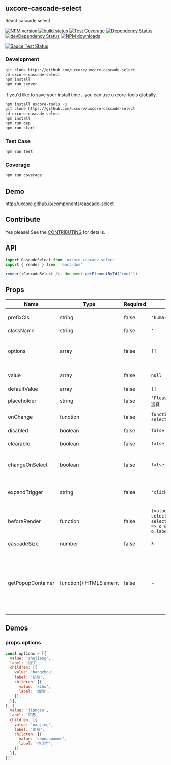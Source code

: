 ## uxcore-cascade-select

React cascade select

[![NPM version][npm-image]][npm-url]
[![build status][travis-image]][travis-url]
[![Test Coverage][coveralls-image]][coveralls-url]
[![Dependency Status][dep-image]][dep-url]
[![devDependency Status][devdep-image]][devdep-url]
[![NPM downloads][downloads-image]][npm-url]

[![Sauce Test Status][sauce-image]][sauce-url]

[npm-image]: http://img.shields.io/npm/v/uxcore-cascade-select.svg?style=flat-square
[npm-url]: http://npmjs.org/package/uxcore-cascade-select
[travis-image]: https://img.shields.io/travis/uxcore/uxcore-cascade-select.svg?style=flat-square
[travis-url]: https://travis-ci.org/uxcore/uxcore-cascade-select
[coveralls-image]: https://img.shields.io/coveralls/uxcore/uxcore-cascade-select.svg?style=flat-square
[coveralls-url]: https://coveralls.io/r/uxcore/uxcore-cascade-select?branch=master
[dep-image]: http://img.shields.io/david/uxcore/uxcore-cascade-select.svg?style=flat-square
[dep-url]: https://david-dm.org/uxcore/uxcore-cascade-select
[devdep-image]: http://img.shields.io/david/dev/uxcore/uxcore-cascade-select.svg?style=flat-square
[devdep-url]: https://david-dm.org/uxcore/uxcore-cascade-select#info=devDependencies
[downloads-image]: https://img.shields.io/npm/dm/uxcore-cascade-select.svg
[sauce-image]: https://saucelabs.com/browser-matrix/uxcore-cascade-select.svg
[sauce-url]: https://saucelabs.com/u/uxcore-cascade-select


### Development

```sh
git clone https://github.com/uxcore/uxcore-cascade-select
cd uxcore-cascade-select
npm install
npm run server
```

if you'd like to save your install time，you can use uxcore-tools globally.

```sh
npm install uxcore-tools -g
git clone https://github.com/uxcore/uxcore-cascade-select
cd uxcore-cascade-select
npm install
npm run dep
npm run start
```

### Test Case

```sh
npm run test
```

### Coverage

```sh
npm run coverage
```

## Demo

http://uxcore.github.io/components/cascade-select

## Contribute

Yes please! See the [CONTRIBUTING](https://github.com/uxcore/uxcore/blob/master/CONTRIBUTING.md) for details.

## API

```javascript
import CascadeSelect from 'uxcore-cascade-select'
import { render } from 'react-dom'

render(<CascadeSelect />, document.getElementById('root'))
```

## Props
| Name | Type | Required | Default | Comments |
|---|---|---|---|---|
| prefixCls | string | false | `'kuma-cascader'` | 默认的类名前缀 |
| className | string | false | `''` | 自定义类名 |
| options | array | false | `[]` | 选项数据源，格式可见下方Demo |
| value | array | false | `null` | 可由外部控制的值 |
| defaultValue | array | false | `[]` | 初始默认值 |
| placeholder | string | false | `'Please Select'` or `'请选择'` | placeholder |
| onChange | function | false | `function(value, selectedOptions)` | 选择完成后回调 |
| disabled | boolean | false | `false` | 是否禁用 |
| clearable | boolean | false | `false` | 是否支持清除 |
| changeOnSelect | boolean | false | `false` | 是否将每次选择立刻显示在控件中 |
| expandTrigger | string | false | `'click'` | 次级菜单展开方式，支持 `click` 和 `hover` |
| beforeRender | function | false | `(value, selectedOptions) => selectedOptions.map(o => o && o.label).join(' / ')` | 处理要显示的内容 |
| cascadeSize | number | false | `3` | 级联的层级数 |
| getPopupContainer | function():HTMLElement | false | - | 返回一个 html 元素用作 Popup 面板的容器，默认是插在body 中的一个 div |

## Demos

### props.options

```javascript
const options = [{
  value: 'zhejiang',
  label: '浙江',
  children: [{
    value: 'hangzhou',
    label: '杭州',
    children: [{
      value: 'xihu',
      label: '西湖',
    }],
  }],
}, {
  value: 'jiangsu',
  label: '江苏',
  children: [{
    value: 'nanjing',
    label: '南京',
    children: [{
      value: 'zhonghuamen',
      label: '中华门',
    }],
  }],
}];
```
